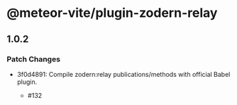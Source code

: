 # @meteor-vite/plugin-zodern-relay

## 1.0.2

### Patch Changes

- 3f0d4891: Compile zodern:relay publications/methods with official Babel plugin.

  - #132
